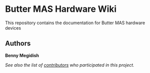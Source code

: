 # Butter MAS Hardware Wiki
This repository contains the documentation for Butter MAS hardware devices

<!-- ## Contributing -->

## Authors

**Benny Megidish**

_See also the list of [contributors](https://github.com/butter-robotics/Butter.MAS.HardwareWiki/contributors) who participated in this project._